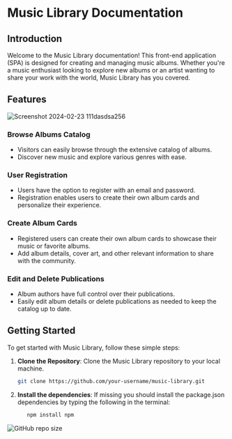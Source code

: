 # Music Library Documentation

## Introduction

Welcome to the Music Library documentation! This front-end application (SPA) is designed for creating and managing music albums. Whether you're a music enthusiast looking to explore new albums or an artist wanting to share your work with the world, Music Library has you covered.

## Features
![Screenshot 2024-02-23 111dasdsa256](https://github.com/BoyanAleksandrov/music-library-documentation/assets/80381466/2dcadfb9-1f23-4a18-8310-d80a21db8a75)


### Browse Albums Catalog
- Visitors can easily browse through the extensive catalog of albums.
- Discover new music and explore various genres with ease.

### User Registration
- Users have the option to register with an email and password.
- Registration enables users to create their own album cards and personalize their experience.

### Create Album Cards
- Registered users can create their own album cards to showcase their music or favorite albums.
- Add album details, cover art, and other relevant information to share with the community.

### Edit and Delete Publications
- Album authors have full control over their publications.
- Easily edit album details or delete publications as needed to keep the catalog up to date.

## Getting Started

To get started with Music Library, follow these simple steps:



1. **Clone the Repository**: Clone the Music Library repository to your local machine.
   ```sh
   git clone https://github.com/your-username/music-library.git
2. **Install the dependencies**: If missing you should install the package.json dependencies by     typing the following in the terminal:
   ```sh
      npm install npm
   ```
![GitHub repo size](https://img.shields.io/github/repo-size/BoyanAleksandrov/music-library-documentation)



